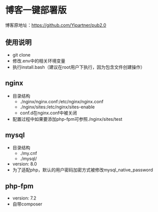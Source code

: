 # 博客一键部署版
博客原地址：https://github.com/Yipartner/pub2.0

## 使用说明
  - git clone 
  - 修改.env中的相关环境变量
  - 执行install.bash（建议在root用户下执行，因为包含文件创建操作）
  
## nginx
  - 目录结构
    - ./nginx/nginx.conf:/etc/nginx/nginx.conf
    - ./nginx/sites:/etc/nginx/sites-enable
    - conf.d在nginx.conf中被关闭
  - 配置过程中如果要添加php-fpm可参照./nginx/sites/test
  
## mysql
  - 目录结构
    - ./my.cnf
    - ./mysql/
  - version: 8.0
  - 为了适配php，默认的用户密码加密方式被修改mysql_native_password
  
## php-fpm
  - version: 7.2
  - 自带composer
